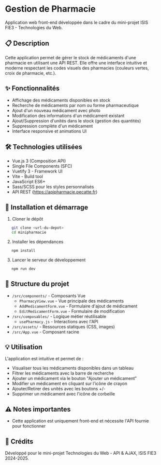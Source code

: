 # Gestion de Pharmacie

Application web front-end développée dans le cadre du mini-projet ISIS FIE3 - Technologies du Web.

## 📋 Description

Cette application permet de gérer le stock de médicaments d'une pharmacie en utilisant une API REST. Elle offre une interface intuitive et moderne respectant les codes visuels des pharmacies (couleurs vertes, croix de pharmacie, etc.).

## ✨ Fonctionnalités

- Affichage des médicaments disponibles en stock
- Recherche de médicaments par nom ou forme pharmaceutique
- Ajout d'un nouveau médicament avec photo
- Modification des informations d'un médicament existant
- Ajout/Suppression d'unités dans le stock (gestion des quantités)
- Suppression complète d'un médicament
- Interface responsive et animations UI

## 🛠️ Technologies utilisées

- Vue.js 3 (Composition API)
- Single File Components (SFC)
- Vuetify 3 - Framework UI
- Vite - Build tool
- JavaScript ES6+
- Sass/SCSS pour les styles personnalisés
- API REST (https://apipharmacie.pecatte.fr)

## 🚀 Installation et démarrage

1. Cloner le dépôt
```bash
   git clone <url-du-depot>
   cd minipharmacie
```

2. Installer les dépendances
```bash
   npm install
```

3. Lancer le serveur de développement
```bash
   npm run dev
```

## 📁 Structure du projet

- `/src/components/` - Composants Vue
    - `PharmacyView.vue` - Vue principale des médicaments
    - `AddMedicamentForm.vue` - Formulaire d'ajout de médicament
    - `EditMedicamentForm.vue` - Formulaire de modification
- `/src/composables/` - Logique métier réutilisable
    - `usePharmacy.js` - Interactions avec l'API
- `/src/assets/` - Ressources statiques (CSS, images)
- `/src/App.vue` - Composant racine

## 💡 Utilisation

L'application est intuitive et permet de :
- Visualiser tous les médicaments disponibles dans un tableau
- Filtrer les médicaments avec la barre de recherche
- Ajouter un médicament via le bouton "Ajouter un médicament"
- Modifier un médicament en cliquant sur l'icône de crayon
- Ajouter/Retirer des unités avec les boutons +/-
- Supprimer un médicament avec l'icône de corbeille

## ⚠️ Notes importantes

- Cette application est uniquement front-end et nécessite l'API fournie pour fonctionner

## 📝 Crédits

Développé pour le mini-projet Technologies du Web - API & AJAX, ISIS FIE3 2024-2025.